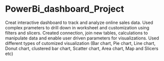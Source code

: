 # PowerBi_dashboard_Project
Creat interactive dashboard to track and analyze online sales data.
Used complex prameters to drill down in worksheet and customization using filters and slicers.
Created connection, join new tables, calculations to manipulate data and enable user driven parameters for visualizations.
Used different types of cutomized visualization (Bar chart, Pie chart, Line chart, Donut chart, clustered bar chart, Scatter chart, Area chart, Map and Slicers etc)
